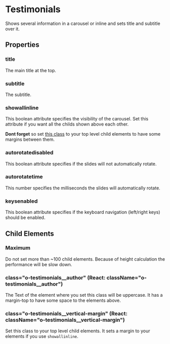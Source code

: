 # Testimonials

Shows several information in a carousel or inline and sets title and subtitle over it.

## Properties

### title

The main title at the top.

### subtitle

The subtitle.

### showallinline

This boolean attribute specifies the visibility of the carousel. Set this attribute if you want all the childs shown above each other.

**Dont forget** so set [this class](#classo-testimonials__vertical-margin-react-classnameo-testimonials__vertical-margin) to your top level child elements to have some margins between them.

### autorotatedisabled

This boolean attribute specifies if the slides will not automatically rotate.

### autorotatetime

This number specifies the milliseconds the slides will automatically rotate.

### keysenabled

This boolean attribute specifies if the keyboard navigation (left/right keys) should be enabled.

## Child Elements

### Maximum

Do not set more than ~100 child elements. Because of height calculation the performance will be slow down.

<!-- prettier-ignore -->
### class="o-testimonials__author" (React: className="o-testimonials__author")

The Text of the element where you set this class will be uppercase. It has a margin-top to have some space to the elements above.

<!-- prettier-ignore -->
### class="o-testimonials__vertical-margin" (React: className="o-testimonials__vertical-margin")

Set this class to your top level child elements. It sets a margin to your elements if you use `showallinline`.
